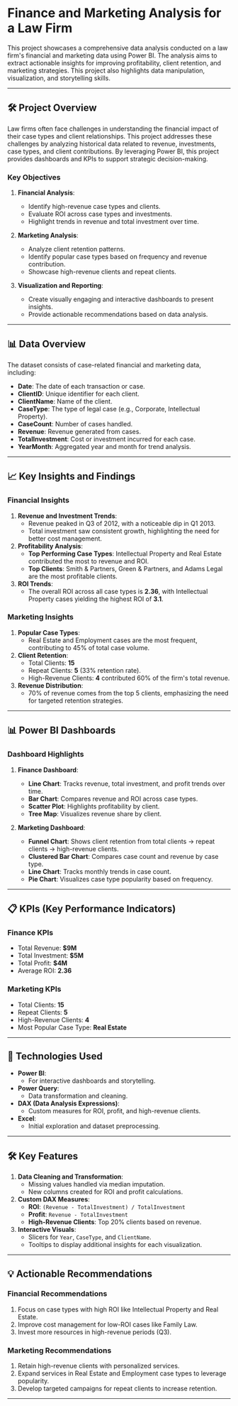 # Finance and Marketing Analysis for a Law Firm

This project showcases a comprehensive data analysis conducted on a law firm's financial and marketing data using Power BI. The analysis aims to extract actionable insights for improving profitability, client retention, and marketing strategies. This project also highlights data manipulation, visualization, and storytelling skills.

---

## 🛠 **Project Overview**
Law firms often face challenges in understanding the financial impact of their case types and client relationships. This project addresses these challenges by analyzing historical data related to revenue, investments, case types, and client contributions. By leveraging Power BI, this project provides dashboards and KPIs to support strategic decision-making.

### **Key Objectives**
1. **Financial Analysis**:
   - Identify high-revenue case types and clients.
   - Evaluate ROI across case types and investments.
   - Highlight trends in revenue and total investment over time.

2. **Marketing Analysis**:
   - Analyze client retention patterns.
   - Identify popular case types based on frequency and revenue contribution.
   - Showcase high-revenue clients and repeat clients.

3. **Visualization and Reporting**:
   - Create visually engaging and interactive dashboards to present insights.
   - Provide actionable recommendations based on data analysis.

---

## 📊 **Data Overview**
The dataset consists of case-related financial and marketing data, including:
- **Date**: The date of each transaction or case.
- **ClientID**: Unique identifier for each client.
- **ClientName**: Name of the client.
- **CaseType**: The type of legal case (e.g., Corporate, Intellectual Property).
- **CaseCount**: Number of cases handled.
- **Revenue**: Revenue generated from cases.
- **TotalInvestment**: Cost or investment incurred for each case.
- **YearMonth**: Aggregated year and month for trend analysis.

---

## 📈 **Key Insights and Findings**

### **Financial Insights**
1. **Revenue and Investment Trends**:
   - Revenue peaked in Q3 of 2012, with a noticeable dip in Q1 2013.
   - Total investment saw consistent growth, highlighting the need for better cost management.
2. **Profitability Analysis**:
   - **Top Performing Case Types**: Intellectual Property and Real Estate contributed the most to revenue and ROI.
   - **Top Clients**: Smith & Partners, Green & Partners, and Adams Legal are the most profitable clients.
3. **ROI Trends**:
   - The overall ROI across all case types is **2.36**, with Intellectual Property cases yielding the highest ROI of **3.1**.

### **Marketing Insights**
1. **Popular Case Types**:
   - Real Estate and Employment cases are the most frequent, contributing to 45% of total case volume.
2. **Client Retention**:
   - Total Clients: **15**
   - Repeat Clients: **5** (33% retention rate).
   - High-Revenue Clients: **4** contributed 60% of the firm's total revenue.
3. **Revenue Distribution**:
   - 70% of revenue comes from the top 5 clients, emphasizing the need for targeted retention strategies.

---

## 📊 **Power BI Dashboards**

### **Dashboard Highlights**
1. **Finance Dashboard**:
   - **Line Chart**: Tracks revenue, total investment, and profit trends over time.
   - **Bar Chart**: Compares revenue and ROI across case types.
   - **Scatter Plot**: Highlights profitability by client.
   - **Tree Map**: Visualizes revenue share by client.

2. **Marketing Dashboard**:
   - **Funnel Chart**: Shows client retention from total clients → repeat clients → high-revenue clients.
   - **Clustered Bar Chart**: Compares case count and revenue by case type.
   - **Line Chart**: Tracks monthly trends in case count.
   - **Pie Chart**: Visualizes case type popularity based on frequency.

---

## 📋 **KPIs (Key Performance Indicators)**

### **Finance KPIs**
- Total Revenue: **$9M**
- Total Investment: **$5M**
- Total Profit: **$4M**
- Average ROI: **2.36**

### **Marketing KPIs**
- Total Clients: **15**
- Repeat Clients: **5**
- High-Revenue Clients: **4**
- Most Popular Case Type: **Real Estate**

---

## 🔧 **Technologies Used**
- **Power BI**:
  - For interactive dashboards and storytelling.
- **Power Query**:
  - Data transformation and cleaning.
- **DAX (Data Analysis Expressions)**:
  - Custom measures for ROI, profit, and high-revenue clients.
- **Excel**:
  - Initial exploration and dataset preprocessing.

---

## 🛠 **Key Features**
1. **Data Cleaning and Transformation**:
   - Missing values handled via median imputation.
   - New columns created for ROI and profit calculations.
2. **Custom DAX Measures**:
   - **ROI**: `(Revenue - TotalInvestment) / TotalInvestment`
   - **Profit**: `Revenue - TotalInvestment`
   - **High-Revenue Clients**: Top 20% clients based on revenue.
3. **Interactive Visuals**:
   - Slicers for `Year`, `CaseType`, and `ClientName`.
   - Tooltips to display additional insights for each visualization.

----

## 💡 **Actionable Recommendations**

### Financial Recommendations
1. Focus on case types with high ROI like Intellectual Property and Real Estate.
2. Improve cost management for low-ROI cases like Family Law.
3. Invest more resources in high-revenue periods (Q3).

### Marketing Recommendations
1. Retain high-revenue clients with personalized services.
2. Expand services in Real Estate and Employment case types to leverage popularity.
3. Develop targeted campaigns for repeat clients to increase retention.

----
